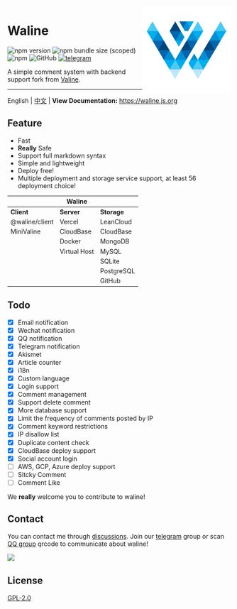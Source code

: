 <img src="./assets/waline.png" width="200" align="right" />

# Waline

![npm version](https://img.shields.io/npm/v/@waline/vercel?color=critical&logo=npm&style=flat-square)
![npm bundle size (scoped)](https://img.shields.io/bundlephobia/minzip/@waline/client?style=flat-square&label=size)
![npm](https://img.shields.io/npm/dm/@waline/vercel?style=flat-square)
![GitHub](https://img.shields.io/github/license/lizheming/waline?style=flat-square)
[![telegram](https://img.shields.io/badge/telegram-walinejs-2ca5e0?logo=telegram&style=flat-square)](https://t.me/walinejs)

A simple comment system with backend support fork from [Valine](https://valine.js.org).

---

English | [中文](https://github.com/lizheming/waline/blob/master/README_CN.md) | **View Documentation:** <https://waline.js.org>

## Feature

- Fast
- **Really** Safe
- Support full markdown syntax
- Simple and lightweight
- Deploy free!
- Multiple deployment and storage service support, at least 56 deployment choice!

|                | Waline       |             |
| -------------- | ------------ | ----------- |
| **Client**     | **Server**   | **Storage** |
| @waline/client | Vercel       | LeanCloud   |
| MiniValine     | CloudBase    | CloudBase   |
|                | Docker       | MongoDB     |
|                | Virtual Host | MySQL       |
|                |              | SQLite      |
|                |              | PostgreSQL  |
|                |              | GitHub      |

## Todo

- [x] Email notification
- [x] Wechat notification
- [x] QQ notification
- [x] Telegram notification
- [x] Akismet
- [x] Article counter
- [x] i18n
- [x] Custom language
- [x] Login support
- [x] Comment management
- [x] Support delete comment
- [x] More database support
- [x] Limit the frequency of comments posted by IP
- [x] Comment keyword restrictions
- [x] IP disallow list
- [x] Duplicate content check
- [x] CloudBase deploy support
- [x] Social account login
- [ ] AWS, GCP, Azure deploy support
- [ ] Sitcky Comment
- [ ] Comment Like

We **really** welcome you to contribute to waline!

## Contact

You can contact me through [discussions](https://github.com/lizheming/waline/discussions). Join our [telegram](https://t.me/walinejs) group or scan [QQ group](https://qm.qq.com/cgi-bin/qm/qr?k=rPZvq_EBfwQa6QZX7sToVlhH49c6ed0R&jump_from=webapi) qrcode to communicate about waline!

<a href="https://qm.qq.com/cgi-bin/qm/qr?k=rPZvq_EBfwQa6QZX7sToVlhH49c6ed0R&jump_from=webapi" target="_blank">
  <img src="./assets/qqgroup.jpg" width="300" />
</a>

## License

[GPL-2.0](https://github.com/lizheming/Waline/blob/master/LICENSE)
